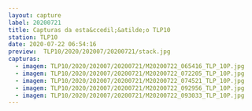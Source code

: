 ```yaml
---
layout: capture
label: 20200721
title: Capturas da esta&ccedil;&atilde;o TLP10
station: TLP10
date: 2020-07-22 06:54:16
preview:  TLP10/2020/202007/20200721/stack.jpg
capturas:
  - imagem: TLP10/2020/202007/20200721/M20200722_065416_TLP_10P.jpg
  - imagem: TLP10/2020/202007/20200721/M20200722_072205_TLP_10P.jpg
  - imagem: TLP10/2020/202007/20200721/M20200722_074521_TLP_10P.jpg
  - imagem: TLP10/2020/202007/20200721/M20200722_092956_TLP_10P.jpg
  - imagem: TLP10/2020/202007/20200721/M20200722_093033_TLP_10P.jpg
---
```

